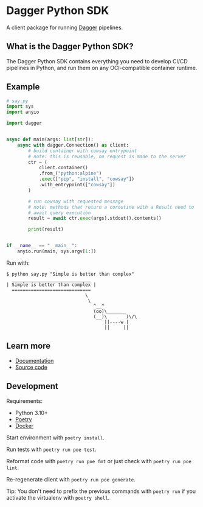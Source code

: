 # Dagger Python SDK

A client package for running [Dagger](https://dagger.io/) pipelines.

## What is the Dagger Python SDK?

The Dagger Python SDK contains everything you need to develop CI/CD pipelines in Python, and run them on any OCI-compatible container runtime.

## Example

```python
# say.py
import sys
import anyio

import dagger


async def main(args: list[str]):
    async with dagger.Connection() as client:
        # build container with cowsay entrypoint
        # note: this is reusable, no request is made to the server
        ctr = (
            client.container()
            .from_("python:alpine")
            .exec(["pip", "install", "cowsay"])
            .with_entrypoint(["cowsay"])
        )

        # run cowsay with requested message
        # note: methods that return a coroutine with a Result need to
        # await query execution
        result = await ctr.exec(args).stdout().contents()

        print(result)


if __name__ == "__main__":
    anyio.run(main, sys.argv[1:])
```

Run with:

```console
$ python say.py "Simple is better than complex"
  _____________________________
| Simple is better than complex |
  =============================
                             \
                              \
                                ^__^
                                (oo)\_______
                                (__)\       )\/\
                                    ||----w |
                                    ||     ||
```

## Learn more

- [Documentation](https://docs.dagger.io)
- [Source code](https://github.com/dagger/dagger/tree/main/sdk/python)

## Development

Requirements:

- Python 3.10+
- [Poetry](https://python-poetry.org/docs/)
- [Docker](https://docs.docker.com/engine/install/)

Start environment with `poetry install`.

Run tests with `poetry run poe test`.

Reformat code with `poetry run poe fmt` or just check with `poetry run poe lint`.

Re-regenerate client with `poetry run poe generate`.

Tip: You don't need to prefix the previous commands with `poetry run` if you activate the virtualenv with `poetry shell`.
